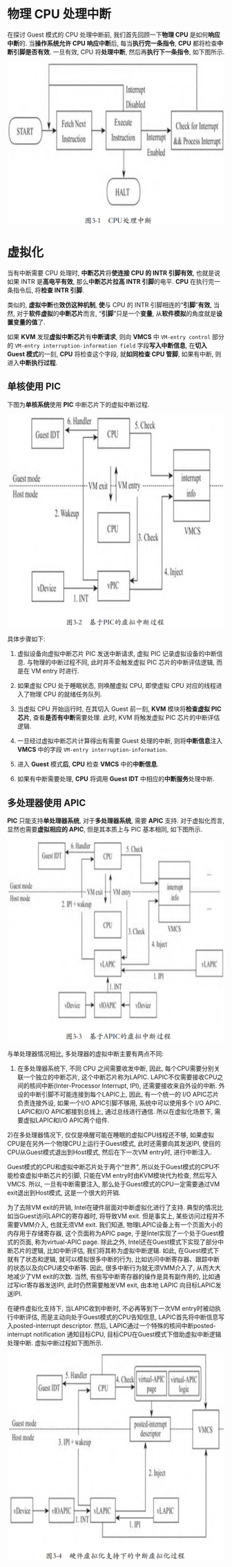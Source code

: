 
# 物理 CPU 处理中断

在探讨 Guest 模式的 CPU 处理中断前, 我们首先回顾一下**物理 CPU** 是如何**响应中断**的. 当**操作系统允许 CPU 响应中断**后, 每当**执行完一条指令**, **CPU** 都将检查**中断引脚是否有效**. 一旦有效, CPU 将**处理中断**, 然后再**执行下一条指令**, 如下图所示.

![2024-03-04-16-44-01.png](./images/2024-03-04-16-44-01.png)

# 虚拟化

当有中断需要 CPU 处理时, **中断芯片**将**使连接 CPU 的 INTR 引脚有效**, 也就是说如果 INTR 是**高电平有效**, 那么**中断芯片拉高 INTR 引脚**的电平. **CPU** 在执行完一条指令后, 将**检查 INTR 引脚**.

类似的, **虚拟中断**也**效仿这种机制**, **使**与 CPU 的 INTR 引脚相连的“**引脚**”**有效**, 当然, 对于**软件虚拟**的**中断芯片**而言, “**引脚**”只是一个**变量**, 从**软件模拟**的角度就是**设置变量的值**了.

如果 **KVM** 发现**虚拟中断芯片**有**中断请求**, 则向 **VMCS** 中 `VM-entry control` 部分的 `VM-entry interruption-information field` 字段**写入中断信息**, 在**切入 Guest 模式**的一刻, **CPU** 将检查这个字段, 就**如同检查 CPU 管脚**, 如果有中断, 则进入**中断执行过程**.

## 单核使用 PIC

下图为**单核系统**使用 **PIC** 中断芯片下的虚拟中断过程.

![2024-03-04-17-02-26.png](./images/2024-03-04-17-02-26.png)

具体步骤如下:

1) 虚拟设备向虚拟中断芯片 PIC 发送中断请求, 虚拟 PIC 记录虚拟设备的中断信息. 与物理的中断过程不同, 此时并不会触发虚拟 PIC 芯片的中断评估逻辑, 而是在 VM entry 时进行.

2) 如果虚拟 CPU 处于睡眠状态, 则唤醒虚拟 CPU, 即使虚拟 CPU 对应的线程进入了物理 CPU 的就绪任务队列.

3) 当虚拟 CPU 开始运行时, 在其切入 Guest 前一刻, **KVM** 模块将**检查虚拟 PIC 芯片**, 查看**是否有中断**需要处理. 此时, KVM 将触发虚拟 PIC 芯片的中断评估逻辑.

4) 一旦经过虚拟中断芯片计算得出有需要 Guest 处理的中断, 则将**中断信息**注入 **VMCS** 中的字段 `VM-entry interruption-information`.

5) 进入 **Guest** 模式**后**, **CPU** 检查 **VMCS** 中的**中断信息**.

6) 如果有中断需要处理, **CPU** 将调用 **Guest IDT** 中相应的**中断服务**处理中断.

## 多处理器使用 APIC

**PIC** 只能支持**单处理器系统**, 对于**多处理器系统**, 需要 **APIC** 支持. 对于虚拟化而言, 显然也需要**虚拟相应的 APIC**, 但是其本质上与 PIC 基本相同, 如下图所示.

![2024-03-04-17-06-48.png](./images/2024-03-04-17-06-48.png)

与单处理器情况相比, 多处理器的虚拟中断主要有两点不同:

1) 在多处理器系统下, 不同 CPU 之间需要收发中断, 因此, 每个CPU需要分别关联一个独立的中断芯片, 这个中断芯片称为LAPIC. LAPIC不仅需要接收CPU之间的核间中断(Inter-Processor Interrupt, IPI), 还需要接收来自外设的中断. 外设的中断引脚不可能连接到每个LAPIC上, 因此, 有一个统一的 I/O APIC芯片负责连接外设, 如果一个I/O APIC引脚不够用, 系统中可以使用多个 I/O APIC. LAPIC和I/O APIC都接到总线上, 通过总线进行通信. 所以在虚拟化场景下, 需要虚拟LAPIC和I/O APIC两个组件.

2)在多处理器情况下, 仅仅是唤醒可能在睡眠的虚拟CPU线程还不够, 如果虚拟CPU是在另外一个物理CPU上运行于Guest模式, 此时还需要向其发送IPI, 使目的CPU从Guest模式退出到Host模式, 然后在下一次VM entry时, 进行中断注入.

Guest模式的CPU和虚拟中断芯片处于两个“世界”, 所以处于Guest模式的CPU不能检查虚拟中断芯片的引脚, 只能在VM entry时由KVM模块代为检查, 然后写入VMCS. 所以, 一旦有中断需要注入, 那么处于Guest模式的CPU一定需要通过VM exit退出到Host模式, 这是一个很大的开销.

为了去除VM exit的开销, Intel在硬件层面对中断虚拟化进行了支持. 典型的情况比如当Guest访问LAPIC的寄存器时, 将导致VM exit. 但是事实上, 某些访问过程并不需要VMM介入, 也就无须VM exit. 我们知道, 物理LAPIC设备上有一个页面大小的内存用于存储寄存器, 这个页面称为APIC page, 于是Intel实现了一个处于Guest模式的页面, 称为virtual-APIC page. 除此之外, Intel还在Guest模式下实现了部分中断芯片的逻辑, 比如中断评估, 我们将其称为虚拟中断逻辑. 如此, 在Guest模式下就有了状态和逻辑, 就可以模拟很多中断的行为, 比如访问中断寄存器、跟踪中断的状态以及向CPU递交中断等. 因此, 很多中断行为就无须VMM介入了, 从而大大地减少了VM exit的次数. 当然, 有些写中断寄存器的操作是具有副作用的, 比如通过写icr寄存器发送IPI, 此时仍然需要触发VM exit, 由本地 LAPIC 向目标LAPIC发送IPI.

在硬件虚拟化支持下, 当LAPIC收到中断时, 不必再等到下一次VM entry时被动执行中断评估, 而是主动向处于Guest模式的CPU告知信息, LAPIC首先将中断信息写入posted-interrupt descriptor. 然后, LAPIC通过一个特殊的核间中断posted-interrupt notification 通知目标CPU, 目标CPU在Guest模式下借助虚拟中断逻辑处理中断. 虚拟中断过程如下图所示.

![2024-03-04-17-10-36.png](./images/2024-03-04-17-10-36.png)

